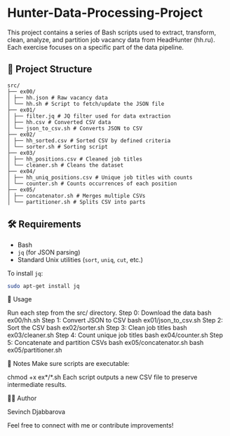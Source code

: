 # Hunter-Data-Processing-Project
This project contains a series of Bash scripts used to extract, transform, clean, analyze, and partition job vacancy data from HeadHunter (hh.ru). Each exercise focuses on a specific part of the data pipeline.


## 📁 Project Structure
```
src/
├── ex00/
│ ├── hh.json # Raw vacancy data
│ └── hh.sh # Script to fetch/update the JSON file
├── ex01/
│ ├── filter.jq # JQ filter used for data extraction
│ ├── hh.csv # Converted CSV data
│ └── json_to_csv.sh # Converts JSON to CSV
├── ex02/
│ ├── hh_sorted.csv # Sorted CSV by defined criteria
│ └── sorter.sh # Sorting script
├── ex03/
│ ├── hh_positions.csv # Cleaned job titles
│ └── cleaner.sh # Cleans the dataset
├── ex04/
│ ├── hh_uniq_positions.csv # Unique job titles with counts
│ └── counter.sh # Counts occurrences of each position
├── ex05/
│ ├── concatenator.sh # Merges multiple CSVs
│ └── partitioner.sh # Splits CSV into parts
```

## 🛠️ Requirements

- Bash
- `jq` (for JSON parsing)
- Standard Unix utilities (`sort`, `uniq`, `cut`, etc.)

To install `jq`:

```bash
sudo apt-get install jq
```
🚀 Usage

Run each step from the src/ directory.
Step 0: Download the data
bash ex00/hh.sh
Step 1: Convert JSON to CSV
bash ex01/json_to_csv.sh
Step 2: Sort the CSV
bash ex02/sorter.sh
Step 3: Clean job titles
bash ex03/cleaner.sh
Step 4: Count unique job titles
bash ex04/counter.sh
Step 5: Concatenate and partition CSVs
bash ex05/concatenator.sh
bash ex05/partitioner.sh

📌 Notes
    Make sure scripts are executable:

chmod +x ex*/*.sh
    Each script outputs a new CSV file to preserve intermediate results.

🧑‍💻 Author

Sevinch Djabbarova

Feel free to connect with me or contribute improvements!
